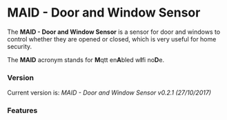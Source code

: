 # MAID - Door and Window Sensor

The **MAID - Door and Window Sensor** is a sensor for door and windows to control whether they are opened or closed, which is very useful for home security.

The **MAID** acronym stands for **M**qtt en**A**bled w**I**fi no**D**e.

### Version
Current version is: _MAID - Door and Window Sensor v0.2.1 (27/10/2017)_

### Features
